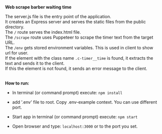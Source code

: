**Web scrape barber waiting time**<br>

The server.js file is the entry point of the application.<br>
It creates an Express server and serves the static files from the public directory.<br>
The `/` route serves the index.html file.<br>
The `/scrape` route uses Puppeteer to scrape the timer text from the target URL.<br>
The `/env` gets stored environment variables. This is used in client to show url for user.<br>
If the element with the class name `.c-timer__time` is found, it extracts the text and sends it to the client.<br>
If this the element is not found, it sends an error message to the client.<br>
<br>

**How to run:**<br>

-    In terminal (or command prompt) execute: `npm install`
-    add '.env' file to root. Copy .env-example context. You can use different port.

-    Start app in terminal (or command prompt) execute: `npm start`
-    Open browser and type: `localhost:3000` or to the port you set.
